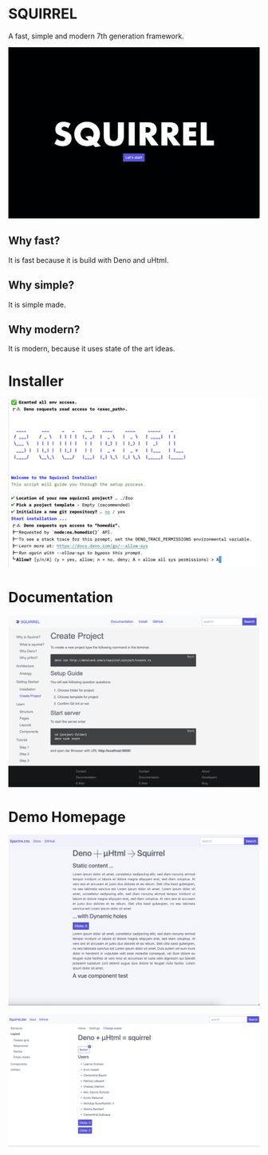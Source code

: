# SQUIRREL

A fast, simple and modern 7th generation framework.

![Squirrel](squirrelA.png)

## Why fast?

It is fast because it is build with Deno and uHtml.

## Why simple?

It is simple made.

## Why modern?

It is modern, because it uses state of the art ideas.

# Installer
![Squirrel](squirrelB.png)

# Documentation

![Squirrel](squirrelC.png)

# Demo Homepage

![Squirrel](squirrelD.png)

![Squirrel](squirrelE.png)
